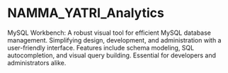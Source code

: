 # NAMMA_YATRI_Analytics
MySQL Workbench: A robust visual tool for efficient MySQL database management. Simplifying design, development, and administration with a user-friendly interface. Features include schema modeling, SQL autocompletion, and visual query building. Essential for developers and administrators alike.
